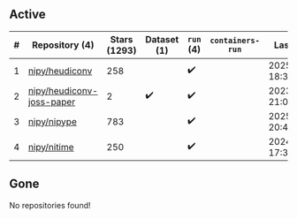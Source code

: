 ## Active
| # | Repository (4) | Stars (1293) | Dataset (1) | `run` (4) | `containers-run` | Last Modified |
| --- | --- | --- | --- | --- | --- | --- |
| 1 | [nipy/heudiconv](https://github.com/nipy/heudiconv) | 258 |  | :heavy_check_mark: |  | 2025-05-13 18:30:14+00:00 |
| 2 | [nipy/heudiconv-joss-paper](https://github.com/nipy/heudiconv-joss-paper) | 2 | :heavy_check_mark: | :heavy_check_mark: |  | 2023-07-17 21:09:07+00:00 |
| 3 | [nipy/nipype](https://github.com/nipy/nipype) | 783 |  | :heavy_check_mark: |  | 2025-06-13 20:45:32+00:00 |
| 4 | [nipy/nitime](https://github.com/nipy/nitime) | 250 |  | :heavy_check_mark: |  | 2024-11-06 17:39:49+00:00 |

## Gone
No repositories found!
